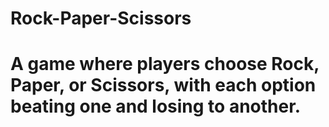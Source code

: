 # Rock-Paper-Scissors
# A game where players choose Rock, Paper, or Scissors, with each option beating one and losing to another.
